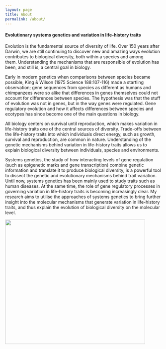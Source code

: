 ```yaml
--- 
layout: page 
title: About 
permalink: /about/ 
---
```


#### Evolutionary systems genetics and variation in life-history traits #### 

Evolution is the fundamental source of diversity of life. Over 150 years after Darwin, we are still continuing to discover new and amazing ways evolution contributes to biological diversity, both within a species and among them. Understanding the mechanisms that are responsible of evolution has been, and still is, a central goal in biology.

Early in modern genetics when comparisons between species became possible, King & Wilson (1975 Science 188:107-116) made a startling observation; gene sequences from species as different as humans and chimpanzees were so alike that differences in genes themselves could not account for differences between species. The hypothesis was that the stuff of evolution was not in genes, but in the way genes were regulated. Gene regulatory evolution and how it affects differences between species and ecotypes has since become one of the main questions in biology.

All biology centers on survival until reproduction, which makes variation in life-history traits one of the central sources of diversity. Trade-offs between the life-history traits into which individuals direct energy, such as growth, survival and reproduction, are common in nature. Understanding of the genetic mechanisms behind variation in life-history traits allows us to explain biological diversity between individuals, species and environments.

Systems genetics, the study of how interacting levels of gene regulation (such as epigenetic marks and gene transcription) combine genetic information and translate it to produce biological diversity, is a powerful tool to dissect the genetic and evolutionary mechanisms behind trait variation. Until now, systems genetics has been mainly used to study traits such as human diseases. At the same time, the role of gene regulatory processes in governing variation in life-history traits is becoming increasingly clear. My research aims to utilise the approaches of systems genetics to bring further insight into the molecular mechanisms that generate variation in life-history traits, and thus explain the evolution of biological diversity on the molecular level.

<img align="center" width="450" height="400" src="http://jpverta.github.io/figures/SystemsGenetics.jpg">
